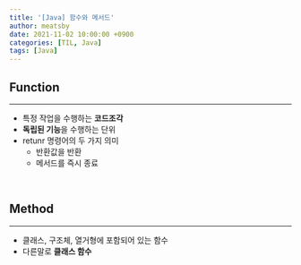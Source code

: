 ```yaml
---
title: '[Java] 함수와 메서드'
author: meatsby
date: 2021-11-02 10:00:00 +0900
categories: [TIL, Java]
tags: [Java]
---
```


## **Function**

---

- 특정 작업을 수행하는 **코드조각**
- **독립된 기능**을 수행하는 단위
- retunr 명령어의 두 가지 의미
    - 반환값을 반환
    - 메서드를 즉시 종료

<br>

## **Method**

---

- 클래스, 구조체, 열거형에 포함되어 있는 함수
- 다른말로 **클래스 함수**